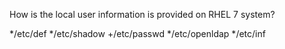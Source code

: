 How is the local user information is provided on RHEL 7 system?

*/etc/def
*/etc/shadow
+/etc/passwd
*/etc/openldap
*/etc/inf
